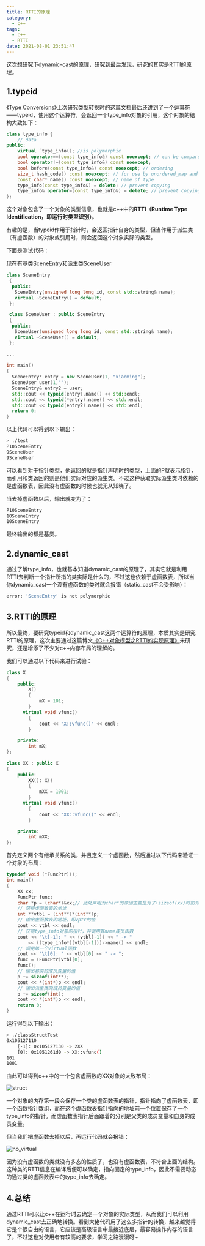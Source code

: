 ```yaml
---
title: RTTI的原理
category:
  - c++
tags:
  - c++
  - RTTI
date: 2021-08-01 23:51:47
---
```


这次想研究下dynamic-cast的原理，研究到最后发现，研究的其实是RTTI的原理。
<!-- more -->

## 1.typeid

[《Type Conversions》](http://www.cplusplus.com/doc/tutorial/typecasting/)上次研究类型转换时的这篇文档最后还讲到了一个运算符——typeid，使用这个运算符，会返回一个type_info对象的引用，这个对象的结构大致如下：

```cpp
class type_info {
    // data
public:
    virtual ˜type_info(); //is polymorphic
    bool operator==(const type_info&) const noexcept; // can be compared
    bool operator!=(const type_info&) const noexcept;
    bool before(const type_info&) const noexcept; // ordering
    size_t hash_code() const noexcept; // for use by unordered_map and the like
    const char* name() const noexcept; // name of type
    type_info(const type_info&) = delete; // prevent copying
    type_info& operator=(const type_info&) = delete; // prevent copying
};
```

这个对象包含了一个对象的类型信息，也就是c++中的**RTTI（Runtime Type Identification，即运行时类型识别）**。

有趣的是，当typeid作用于指针时，会返回指针自身的类型，但当作用于派生类（有虚函数）的对象或引用时，则会返回这个对象实际的类型。

下面是测试代码：

现在有基类SceneEntry和派生类SceneUser

```cpp
class SceneEntry
 {
  public:
   SceneEntry(unsigned long long id, const std::string& name);
   virtual ~SceneEntry() = default;
 };

 class SceneUser : public SceneEntry
 {
  public:
   SceneUser(unsigned long long id, const std::string& name);
   virtual ~SceneUser() = default;
 };

...
  
int main()
{
  SceneEntry* entry = new SceneUser(1, "xiaoming");
  SceneUser user(1,"");
  SceneEntry& entry2 = user;
  std::cout << typeid(entry).name() << std::endl;
  std::cout << typeid(*entry).name() << std::endl;
  std::cout << typeid(entry2).name() << std::endl;
  return 0;
}
```

以上代码可以得到以下输出：

```bash
> ./test
P10SceneEntry
9SceneUser
9SceneUser
```

可以看到对于指针类型，他返回的就是指针声明时的类型，上面的P就表示指针，而引用和类返回的则是他们实际对应的派生类。不过这种获取实际派生类时依赖的是虚函数表，因此没有虚函数的时候也就无从知晓了。

当去掉虚函数以后，输出就变为了：

```bash
P10SceneEntry
10SceneEntry
10SceneEntry
```

最终输出的都是基类。

## 2.dynamic_cast

通过了解type_info，也就基本知道dynamic_cast的原理了，其实它就是利用RTTI去判断一个指针所指的类实际是什么的，不过这也依赖于虚函数表，所以当你dynamic_cast一个没有虚函数的类时就会报错（static_cast不会受影响）：

```bash
error: 'SceneEntry' is not polymorphic
```

## 3.RTTI的原理

所以最终，要研究typeid和dynamic_cast这两个运算符的原理，本质其实是研究RTTI的原理，这次主要通过这篇博文[《C++对象模型之RTTI的实现原理》](https://blog.csdn.net/ljianhui/article/details/46487951)来研究，还是增添了不少对c++内存布局的理解的。

我们可以通过以下代码来进行试验：

```cpp
class X
{
    public:
        X()
        {
            mX = 101;
        }
	  virtual void vfunc()
        {
            cout << "X::vfunc()" << endl;
        }

    private:
        int mX;
};
 
class XX : public X
{
    public:
        XX(): X()
        {
            mXX = 1001;
        }
	  virtual void vfunc()
        {
            cout << "XX::vfunc()" << endl;
        }

    private:
        int mXX;
};
```

首先定义两个有继承关系的类，并且定义一个虚函数，然后通过以下代码来验证一个对象的布局：

```cpp
typedef void (*FuncPtr)();
int main()
{
    XX xx;
    FuncPtr func;
    char *p = (char*)&xx;// 此处声明为char*的原因主要是为了+sizeof(xx)时加对应n个字节，从而方便获取n个字节后的地址
    // 获得虚函数表的地址
    int **vtbl = (int**)*(int**)p;
    // 输出虚函数表的地址，即vptr的值
    cout << vtbl << endl;
    // 获得type_info对象的指针，并调用其name成员函数
    cout << "\t[-1]: " << (vtbl[-1]) << " -> "
        << ((type_info*)(vtbl[-1]))->name() << endl;
    // 调用第一个virtual函数
    cout << "\t[0]: " << vtbl[0] << " -> ";
    func = (FuncPtr)vtbl[0];
    func();
    // 输出基类的成员变量的值
    p += sizeof(int**);
    cout << *(int*)p << endl;
    // 输出派生类的成员变量的值
    p += sizeof(int);
    cout << *(int*)p << endl;
    return 0;
}
```

运行得到以下输出：

```bash
> ./classStructTest
0x105127110
	[-1]: 0x105127130 -> 2XX
	[0]: 0x1051261d0 -> XX::vfunc()
101
1001
```

由此可以得到c++中的一个包含虚函数的XX对象的大致布局：

![struct](struct.png)

一个对象的内存第一段会保存一个类的虚函数表的指针，指针指向了虚函数表，即一个函数指针数组，而在这个虚函数表指针指向的地址前一个位置保存了一个type_info的指针。而虚函数表指针后面跟着的分别是父类的成员变量和自身的成员变量。

但当我们把虚函数去掉以后，再运行代码就会报错：

![no_virtual](no_virtual.png)

因为没有虚函数的类就没有多态的性质了，也没有虚函数表，不符合上面的结构。这种类的RTTI信息在编译后便可以确定，指向固定的type_info，因此不需要动态的通过类的虚函数表中的type_info去确定。

## 4.总结

通过RTTI可以让c++在运行时去确定一个对象的实际类型，从而我们可以利用dynamic_cast去正确地转换。看到大佬代码用了这么多指针的转换，越来越觉得它是个很自由的语言，它应该是高级语言中最接近底层，最容易操作内存的语言了，不过这也对使用者有较高的要求，学习之路漫漫呀~
